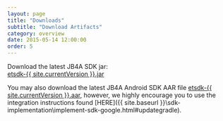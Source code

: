 ```yaml
---
layout: page
title: "Downloads"
subtitle: "Download Artifacts"
category: overview
date: 2015-05-14 12:00:00
order: 5
---
```

Download the latest JB4A SDK jar:<br/>
<a href="https://github.com/ExactTarget/JB4A-SDK-Android/blob/master/JB4A-SDK/etsdk-{{ site.currentVersion }}.jar?raw=true" target="_blank">etsdk-{{ site.currentVersion }}.jar</a>

You may also download the latest JB4A Android SDK AAR file
<a href="https://github.com/ExactTarget/JB4A-SDK-Android/blob/master/JB4A-SDK/etsdk-{{ site.currentVersion }}.aar?raw=true" target="_blank">etsdk-{{ site.currentVersion }}.aar</a>, however, we highly encourage you to use the integration instructions found [HERE]({{ site.baseurl }}\sdk-implementation\implement-sdk-google.html#updategradle).

